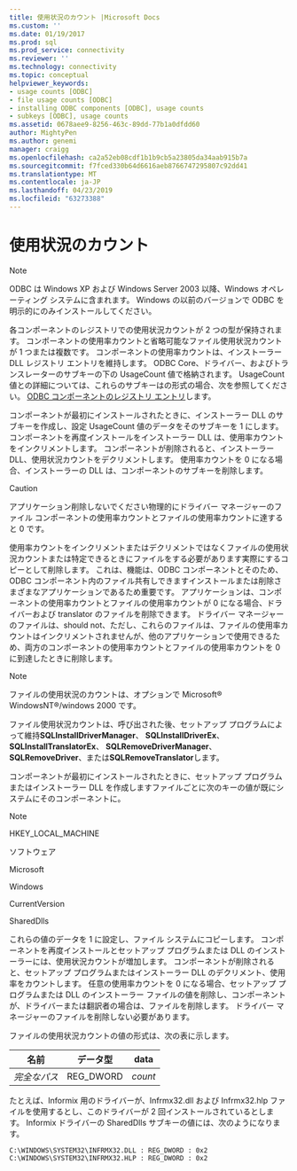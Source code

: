 ```yaml
---
title: 使用状況のカウント |Microsoft Docs
ms.custom: ''
ms.date: 01/19/2017
ms.prod: sql
ms.prod_service: connectivity
ms.reviewer: ''
ms.technology: connectivity
ms.topic: conceptual
helpviewer_keywords:
- usage counts [ODBC]
- file usage counts [ODBC]
- installing ODBC components [ODBC], usage counts
- subkeys [ODBC], usage counts
ms.assetid: 0678aee9-8256-463c-89dd-77b1a0dfdd60
author: MightyPen
ms.author: genemi
manager: craigg
ms.openlocfilehash: ca2a52eb08cdf1b1b9cb5a23805da34aab915b7a
ms.sourcegitcommit: f7fced330b64d6616aeb8766747295807c92dd41
ms.translationtype: MT
ms.contentlocale: ja-JP
ms.lasthandoff: 04/23/2019
ms.locfileid: "63273388"
---
```

# <a name="usage-counting"></a>使用状況のカウント
> [!NOTE]  
>  ODBC は Windows XP および Windows Server 2003 以降、Windows オペレーティング システムに含まれます。 Windows の以前のバージョンで ODBC を明示的にのみインストールしてください。  
  
 各コンポーネントのレジストリでの使用状況カウントが 2 つの型が保持されます。 コンポーネントの使用率カウントと省略可能なファイル使用状況カウントが 1 つまたは複数です。 コンポーネントの使用率カウントは、インストーラー DLL レジストリ エントリを維持します。 ODBC Core、ドライバー、およびトランスレーターのサブキーの下の UsageCount 値で格納されます。 UsageCount 値との詳細については、これらのサブキーはの形式の場合、次を参照してください。 [ODBC コンポーネントのレジストリ エントリ](../../../odbc/reference/install/registry-entries-for-odbc-components.md)します。  
  
 コンポーネントが最初にインストールされたときに、インストーラー DLL のサブキーを作成し、設定 UsageCount 値のデータをそのサブキーを 1 にします。 コンポーネントを再度インストールをインストーラー DLL は、使用率カウントをインクリメントします。 コンポーネントが削除されると、インストーラー DLL、使用状況カウントをデクリメントします。 使用率カウントを 0 になる場合、インストーラーの DLL は、コンポーネントのサブキーを削除します。  
  
> [!CAUTION]  
>  アプリケーション削除しないでください物理的にドライバー マネージャーのファイル コンポーネントの使用率カウントとファイルの使用率カウントに達すると 0 です。  
  
 使用率カウントをインクリメントまたはデクリメントではなくファイルの使用状況カウントまたは特定できるときにファイルをする必要があります実際にするコピーとして削除します。 これは、機能は、ODBC コンポーネントとそのため、ODBC コンポーネント内のファイル共有しできますインストールまたは削除さまざまなアプリケーションであるため重要です。 アプリケーションは、コンポーネントの使用率カウントとファイルの使用率カウントが 0 になる場合、ドライバーおよび translator のファイルを削除できます。 ドライバー マネージャーのファイルは、should not、ただし、これらのファイルは、ファイルの使用率カウントはインクリメントされませんが、他のアプリケーションで使用できるため、両方のコンポーネントの使用率カウントとファイルの使用率カウントを 0 に到達したときに削除します。  
  
> [!NOTE]  
>  ファイルの使用状況のカウントは、オプションで Microsoft® WindowsNT®/windows 2000 です。  
  
 ファイル使用状況カウントは、呼び出された後、セットアップ プログラムによって維持**SQLInstallDriverManager**、 **SQLInstallDriverEx**、 **SQLInstallTranslatorEx**、 **SQLRemoveDriverManager**、 **SQLRemoveDriver**、または**SQLRemoveTranslator**します。  
  
 コンポーネントが最初にインストールされたときに、セットアップ プログラムまたはインストーラー DLL を作成しますファイルごとに次のキーの値が既にシステムにそのコンポーネントに。  
  
> [!NOTE]  
>  HKEY_LOCAL_MACHINE  
>   
>  ソフトウェア  
>   
>  Microsoft  
>   
>  Windows  
>   
>  CurrentVersion  
>   
>  SharedDlls  
  
 これらの値のデータを 1 に設定し、ファイル システムにコピーします。 コンポーネントを再度インストールとセットアップ プログラムまたは DLL のインストーラーには、使用状況カウントが増加します。 コンポーネントが削除されると、セットアップ プログラムまたはインストーラー DLL のデクリメント、使用率をカウントします。 任意の使用率カウントを 0 になる場合、セットアップ プログラムまたは DLL のインストーラー ファイルの値を削除し、コンポーネントが、ドライバーまたは翻訳者の場合は、ファイルを削除します。 ドライバー マネージャーのファイルを削除しない必要があります。  
  
 ファイルの使用状況カウントの値の形式は、次の表に示します。  
  
|名前|データ型|data|  
|----------|---------------|----------|  
|*完全なパス*|REG_DWORD|*count*|  
  
 たとえば、Informix 用のドライバーが、Infrmx32.dll および Infrmx32.hlp ファイルを使用するとし、このドライバーが 2 回インストールされているとします。 Informix ドライバーの SharedDlls サブキーの値には、次のようになります。  
  
```  
C:\WINDOWS\SYSTEM32\INFRMX32.DLL : REG_DWORD : 0x2  
C:\WINDOWS\SYSTEM32\INFRMX32.HLP : REG_DWORD : 0x2  
```
